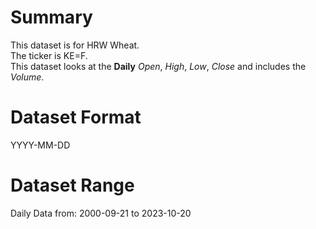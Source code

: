 # Summary

This dataset is for HRW Wheat.      
The ticker is KE=F.    
This dataset looks at the **Daily** _Open_, _High_, _Low_, _Close_ and includes the _Volume_.    


# Dataset Format  

YYYY-MM-DD    

# Dataset Range  

Daily Data from: 2000-09-21 to 2023-10-20      


